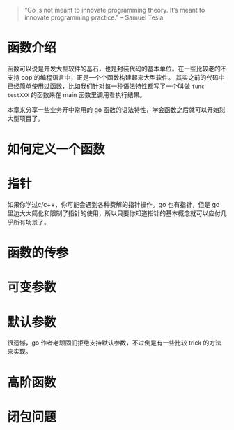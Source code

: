 > “Go is not meant to innovate programming theory. It’s meant to innovate programming practice.” – Samuel Tesla

# 函数介绍

函数可以说是开发大型软件的基石，也是封装代码的基本单位。在一些比较老的不支持 oop 的编程语言中，正是一个个函数构建起来大型软件。
其实之前的代码中已经简单使用过函数，比如我们针对每一种语法特性都写了一个叫做 `func testXXX` 的函数来在 main
函数里调用看执行结果。

本章来分享一些业务开中常用的 go 函数的语法特性，学会函数之后就可以开始怼大型项目了。

# 如何定义一个函数

# 指针

如果你学过c/c++，你可能会遇到各种费解的指针操作。go 也有指针，但是 go
里边大大简化和限制了指针的使用，所以只要你知道指针的基本概念就可以应付几乎所有场景了。

# 函数的传参

# 可变参数

# 默认参数

很遗憾，go 作者老顽固们拒绝支持默认参数，不过倒是有一些比较 trick 的方法来实现。

# 高阶函数

# 闭包问题
